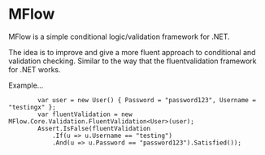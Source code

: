 MFlow
=====

MFlow is a simple conditional logic/validation framework for .NET. 

The idea is to improve and give a more fluent approach to conditional and validation checking. Similar to the way that the fluentvalidation framework for .NET works. 

Example...

            var user = new User() { Password = "password123", Username = "testingx" };
            var fluentValidation = new MFlow.Core.Validation.FluentValidation<User>(user);
            Assert.IsFalse(fluentValidation
                .If(u => u.Username == "testing")
                .And(u => u.Password == "password123").Satisfied());